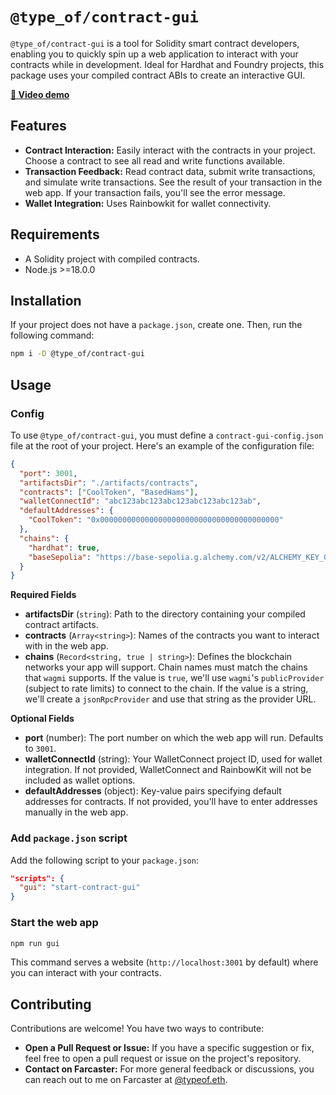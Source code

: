 # `@type_of/contract-gui`

`@type_of/contract-gui` is a tool for Solidity smart contract developers, enabling you to quickly spin up a web application to interact with your contracts while in development. Ideal for Hardhat and Foundry projects, this package uses your compiled contract ABIs to create an interactive GUI.

[**🎥 Video demo**](https://www.youtube.com/watch?v=s5IMzkf2uak)

## Features

- **Contract Interaction:** Easily interact with the contracts in your project. Choose a contract to see all read and write functions available.
- **Transaction Feedback:** Read contract data, submit write transactions, and simulate write transactions. See the result of your transaction in the web app. If your transaction fails, you'll see the error message.
- **Wallet Integration:** Uses Rainbowkit for wallet connectivity.

## Requirements

- A Solidity project with compiled contracts.
- Node.js >=18.0.0

## Installation

If your project does not have a `package.json`, create one. Then, run the following command:

```bash
npm i -D @type_of/contract-gui
```

## Usage

### Config

To use `@type_of/contract-gui`, you must define a `contract-gui-config.json` file at the root of your project. Here's an example of the configuration file:

```json
{
  "port": 3001,
  "artifactsDir": "./artifacts/contracts",
  "contracts": ["CoolToken", "BasedHams"],
  "walletConnectId": "abc123abc123abc123abc123abc123ab",
  "defaultAddresses": {
    "CoolToken": "0x0000000000000000000000000000000000000000"
  },
  "chains": {
    "hardhat": true,
    "baseSepolia": "https://base-sepolia.g.alchemy.com/v2/ALCHEMY_KEY_GOES_HERE"
  }
}
```

**Required Fields**

- **artifactsDir** (`string`): Path to the directory containing your compiled contract artifacts.
- **contracts** (`Array<string>`): Names of the contracts you want to interact with in the web app.
- **chains** (`Record<string, true | string>`): Defines the blockchain networks your app will support. Chain names must match the chains that `wagmi` supports. If the value is `true`, we'll use `wagmi`'s `publicProvider` (subject to rate limits) to connect to the chain. If the value is a string, we'll create a `jsonRpcProvider` and use that string as the provider URL.

**Optional Fields**

- **port** (number): The port number on which the web app will run. Defaults to `3001`.
- **walletConnectId** (string): Your WalletConnect project ID, used for wallet integration. If not provided, WalletConnect and RainbowKit will not be included as wallet options.
- **defaultAddresses** (object): Key-value pairs specifying default addresses for contracts. If not provided, you'll have to enter addresses manually in the web app.

### Add `package.json` script

Add the following script to your `package.json`:

```json
"scripts": {
  "gui": "start-contract-gui"
}
```

### Start the web app

```bash
npm run gui
```

This command serves a website (`http://localhost:3001` by default) where you can interact with your contracts.

## Contributing

Contributions are welcome! You have two ways to contribute:

- **Open a Pull Request or Issue:** If you have a specific suggestion or fix, feel free to open a pull request or issue on the project's repository.
- **Contact on Farcaster:** For more general feedback or discussions, you can reach out to me on Farcaster at [@typeof.eth](https://warpcast.com/typeof.eth).